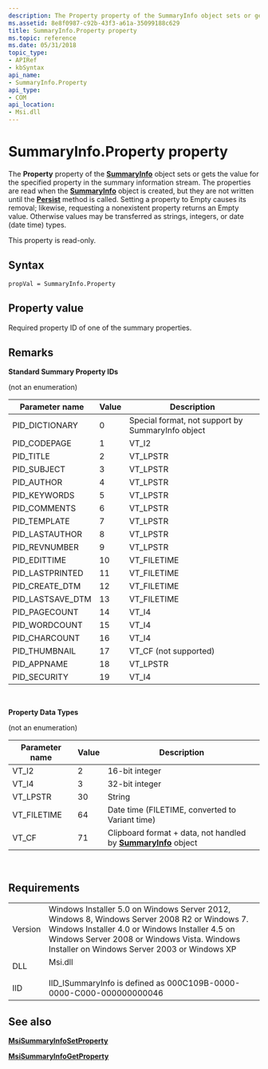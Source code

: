 ```yaml
---
description: The Property property of the SummaryInfo object sets or gets the value for the specified property in the summary information stream.
ms.assetid: 8e8f0987-c92b-43f3-a61a-35099188c629
title: SummaryInfo.Property property
ms.topic: reference
ms.date: 05/31/2018
topic_type: 
- APIRef
- kbSyntax
api_name: 
- SummaryInfo.Property
api_type: 
- COM
api_location: 
- Msi.dll
---
```


# SummaryInfo.Property property

The **Property** property of the [**SummaryInfo**](summaryinfo-object.md) object sets or gets the value for the specified property in the summary information stream. The properties are read when the [**SummaryInfo**](summaryinfo-object.md) object is created, but they are not written until the [**Persist**](summaryinfo-persist.md) method is called. Setting a property to Empty causes its removal; likewise, requesting a nonexistent property returns an Empty value. Otherwise values may be transferred as strings, integers, or date (date time) types.

This property is read-only.

## Syntax


```JScript
propVal = SummaryInfo.Property
```



## Property value

Required property ID of one of the summary properties.

## Remarks

**Standard Summary Property IDs**

(not an enumeration)



| Parameter name     | Value | Description                                       |
|--------------------|-------|---------------------------------------------------|
| PID\_DICTIONARY    | 0     | Special format, not support by SummaryInfo object |
| PID\_CODEPAGE      | 1     | VT\_I2                                            |
| PID\_TITLE         | 2     | VT\_LPSTR                                         |
| PID\_SUBJECT       | 3     | VT\_LPSTR                                         |
| PID\_AUTHOR        | 4     | VT\_LPSTR                                         |
| PID\_KEYWORDS      | 5     | VT\_LPSTR                                         |
| PID\_COMMENTS      | 6     | VT\_LPSTR                                         |
| PID\_TEMPLATE      | 7     | VT\_LPSTR                                         |
| PID\_LASTAUTHOR    | 8     | VT\_LPSTR                                         |
| PID\_REVNUMBER     | 9     | VT\_LPSTR                                         |
| PID\_EDITTIME      | 10    | VT\_FILETIME                                      |
| PID\_LASTPRINTED   | 11    | VT\_FILETIME                                      |
| PID\_CREATE\_DTM   | 12    | VT\_FILETIME                                      |
| PID\_LASTSAVE\_DTM | 13    | VT\_FILETIME                                      |
| PID\_PAGECOUNT     | 14    | VT\_I4                                            |
| PID\_WORDCOUNT     | 15    | VT\_I4                                            |
| PID\_CHARCOUNT     | 16    | VT\_I4                                            |
| PID\_THUMBNAIL     | 17    | VT\_CF (not supported)                            |
| PID\_APPNAME       | 18    | VT\_LPSTR                                         |
| PID\_SECURITY      | 19    | VT\_I4                                            |



 

**Property Data Types**

(not an enumeration)



| Parameter name | Value | Description                                                                              |
|----------------|-------|------------------------------------------------------------------------------------------|
| VT\_I2         | 2     | 16-bit integer                                                                           |
| VT\_I4         | 3     | 32-bit integer                                                                           |
| VT\_LPSTR      | 30    | String                                                                                   |
| VT\_FILETIME   | 64    | Date time (FILETIME, converted to Variant time)                                          |
| VT\_CF         | 71    | Clipboard format + data, not handled by [**SummaryInfo**](summaryinfo-object.md) object |



 

## Requirements



|                    |                                                                                                                                                                                                                                                         |
|--------------------|---------------------------------------------------------------------------------------------------------------------------------------------------------------------------------------------------------------------------------------------------------|
| Version<br/> | Windows Installer 5.0 on Windows Server 2012, Windows 8, Windows Server 2008 R2 or Windows 7. Windows Installer 4.0 or Windows Installer 4.5 on Windows Server 2008 or Windows Vista. Windows Installer on Windows Server 2003 or Windows XP<br/> |
| DLL<br/>     | <dl> <dt>Msi.dll</dt> </dl>                                                                                                                                                                      |
| IID<br/>     | IID\_ISummaryInfo is defined as 000C109B-0000-0000-C000-000000000046<br/>                                                                                                                                                                         |



## See also

<dl> <dt>

[**MsiSummaryInfoSetProperty**](/windows/desktop/api/Msiquery/nf-msiquery-msisummaryinfosetpropertya)
</dt> <dt>

[**MsiSummaryInfoGetProperty**](/windows/desktop/api/Msiquery/nf-msiquery-msisummaryinfogetpropertya)
</dt> </dl>

 

 




